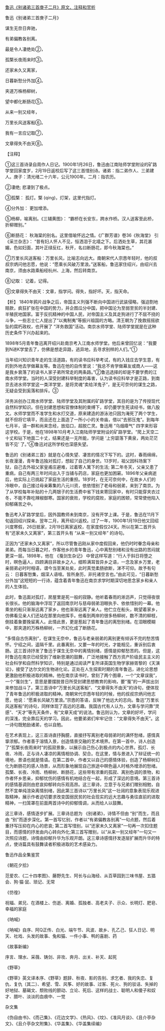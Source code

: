 [鲁迅《别诸弟三首庚子二月》原文、注释和赏析](https://www.vrrw.net/wx/9287.html)

鲁迅《别诸弟三首庚子二月》

谋生无奈日奔驰，

有弟偏教各别离。

最是令人凄绝处②，

孤檠长夜雨来时③。

还家未久又离家，

日暮新愁分外加④。

夹道万株杨柳树，

望中都化断肠花⑤。

从来一别又经年，

万里长风送客船⑥。

我有一言应记取⑦，

文章得失不由天⑧。



【注释】

①这三首诗录自周作人日记。1900年1月26日，鲁迅由江南陆师学堂附设的矿路学堂回家度岁，2月19日返校后写了这三首惜别诗。诸弟：指二弟作人、三弟建人。庚子：清光绪二十六年，公元1900年。二月：指农历。

②凄绝; 悲凄到了极点。

③孤檠： 孤灯。檠 (qing)，灯架，这里代指灯。

④分外加： 更加增添。

⑤杨柳，喻离别。《三辅黄图》： “霸桥在长安东，跨水作桥。汉人送客至此桥，折柳赠别。”

⑥断肠花： 秋海棠的别名。这里借喻怀远之情。《广群芳谱》卷36《秋海堂》 引 《采兰杂志》： “昔有妇人怀人不见，恒洒泪于北墙之下。后洒处生草，其花甚媚，色如妇面，其叶正绿反红，秋开，名曰断肠花，即今秋海棠也。”

⑦万里长风送客船：万里长风，比喻志向远大。南朝宋代人宗悫年轻时，他的叔叔宗炳问他志愿，他说：“愿乘长风破万里浪。”送客船，鲁迅家住绍兴，由绍兴去南京，须由水路乘船经杭州、上海，然后转南京。

⑧记取： 记着，记得。

⑨文章得失不由天：文章，指学问。得失，指好坏。天，指天命。

【析】 1840年鸦片战争之后，帝国主义列强不断向中国进行武装侵略，强迫割地赔款，疯狂扩张在中国的势力，并企图瓜分中国，把中国沦为至弱至贫的半封建、半殖民地国家。富于反抗精神的中国人民，对帝国主义及其走狗进行了不屈不挠的斗争，一些志士仁人提出了“以夷制夷”等振兴祖国的方略。清王朝为了挽救摇摇欲坠的腐朽政权，也开展了 “洋务救国”活动。南京水师学堂、陆师学堂就是在这种历史条件下兴办起来的。

1898年5月青年鲁迅离开绍兴赴南京考入江南水师学堂。他后来曾回忆说：“我要到N进K学堂去了，仿佛是想走异路，逃异地，去寻求别样的人们。”①

当年绍兴知识青年走的生活道路，有的读书应科举考试，有的入钱庄去学生意，有的到外地去学做幕友等。鲁迅在他的自传里说：“我总不肯学做幕友或商人——这是我乡衰落了的读书人家子弟所常走的两条路。”②鲁迅选择的却是不要学费的江南水师学堂。当时的人深受封建科举制度的毒害，认为读书应科举才是正路，到南京去进水师学堂这一类洋学堂，是将灵魂“卖给洋鬼子”，是无可奈何的谋生之路，无疑会受到奚落和排斥。③

洋务派创办江南水师学堂、陆师学堂及其附属的矿路学堂，其目的是为了传授现代自然科学知识。但在封建思想和官僚体制的束缚下，却仍要学生死读经书，做八股文。水师学堂而不准学生和水打交道，原来建造的游泳池只因为淹死了两个学生，就不但将它填平，而且还在上面造了一所小小的关帝庙，借以“去邪压鬼”。到每年七月半，请一群和尚来念经，放焰口，超脱亡灵。鲁迅用 “乌烟瘴气” 四字来形容这学校。于是，他在1898年10月考入江南陆师学堂附设的矿路学堂。“爬上天空二十丈和钻下地面二十丈，结果还是一无所能，学问是 ‘上穷碧落下黄泉，两处茫茫皆不见’ 了。”④鲁迅对这所学校也深感失望。

鲁迅的《别诸弟三首》就是在心情失望、凄苦的情况下写下的。这时，春雨绵绵，长夜漫漫，青年鲁迅独对孤灯，想起了自己的身世。13岁时，祖父因科场案下狱，自己去外祖父家皇甫庄避难，过着寄人篱下的生活; 第二年冬天，父亲又患了重病，自己有两三年时间出入于当铺与药店，家庭也更加困窘。1896年父亲病逝后，他实际上已挑起了家庭生活的重担。18岁时，在无可奈何中，在故乡人们的冷眼中，自己接过母亲筹集的八元川资，依依惜别了老母和弱弟，来到了南京。为了从学校每年补贴的十几两银子的生活费中省下钱来寄回家中，有时只能穿夹衣过冬，不能不靠吃辣椒御寒。国家的衰败，学校的腐败，家庭的困顿，常常使他陷入抑郁痛苦之中。

鲁迅考入矿路学堂后，因外国教师未到南京，没有开学上课。于是，鲁迅在11月下旬返回绍兴探亲。翌年二月，离开绍兴返校。过了一年，1900年1月19日他又回绍兴度寒假，26日抵家，2月19日离家返校，在家度假仅24天。所以在第二首开头有“还家未久又离家”，第三首开头有 “从来一别又经年” 的诗句。

正因为“还家未久又离家”，所以尽管鲁迅刚从家中度假回来，他仍时时眷念母亲和弟弟。而每当日暮之时，作客他乡的青年鲁迅，心中离愁别绪和没有出路的苦闷就更深一层。1898年，他在 《戛剑生杂记》 中曾这样写道：“行人于斜日将堕之时，暝色逼人，四顾满目非故乡之人，细聆满耳皆异乡之语，一念及家乡万里，老亲弱弟必时时相语，谓今当至某处矣，此时真觉柔肠欲断，涕不可仰。故予有句云： 日暮客愁集，烟深人语喧。皆所身历，非托诸空言也。”由此可见，“日暮新愁分外加”这短短的一行诗，蕴含着青年鲁迅在南京求学时期深切地思念家乡和亲人的人生体验。

此时，鲁迅面对孤灯，房屋里是死一般的寂静。他听着春雨的淅沥声，只觉得夜很长很长。他的脑海中浮现了返回南京时与慈母弱弟泪眼执手、依依惜别的一幕。他乘坐的船只渐渐远离了家乡，他也渐渐远离了亲人。他伫立在船头，眺望着家乡，仿佛看见亲人们还站在那里向他挥手。他看到两岸的很多杨柳树，数不清的柳枝，倒挂着象要挽留离人。此情此景，更是惹起了青年鲁迅的离愁别绪。在泪眼模糊中，那夹道的万株杨柳树，一齐幻化成了断肠花。

“多情自古伤离别”，在谋生无奈中，鲁迅与老亲弱弟的离别更有倾诉不完的愁苦情怀。宁绍之间，遥隔千里。此番离别，又要一年的时光，才能相见，重诉别后衷肠。这三首诗抒发了鲁迅于谋生无奈中的离情别绪，感情是抑郁愁苦的。但是，这时鲁迅在南京已经受到了维新思潮的鼓舞，广泛地接触了西方资产阶级民主主义的社会科学和自然科学知识，特别是通过阅读严复所译英国生物学家赫胥黎的《天演论》，接受了达尔文的生物进化论。正处在人生探索时期的青年鲁迅，进化论思想更激励他积极进取的精神。他在南京读书时，曾刻了两个图章，一个“文章误我”，一个“戛剑生”，意思是要摆脱昔日所受封建思想教育的影响，要“戛”的一声拔出剑来参加战斗了。第三首诗中“万里长风送客船”、“文章得失不由天”的诗句，便体现了青年鲁迅的积极进取的精神。南朝宋代宗悫年轻的时候，他的叔叔宗炳问他志愿，他说：“愿乘长风破万里浪。”宗悫的答语，反映了他远大的志向。鲁迅“万里长风送客船”的诗句，同样体现了高远的志趣。我国古代有人认为，文章与学问靠“灵感”、“天才”等先天条件，有“文章天成”的说法。鲁迅则认为，文章的好坏，学问的深浅，完全靠后天的学习。因此，他要弟弟们牢牢记住：“文章得失不由天”。这一诗句既勉励诸弟，也以自勉。

在艺术表现上，这三首诗直抒胸臆，直接抒写离别老母弱弟时的满怀愁绪，感情真挚浓郁。作者善于溶情入景，创造情景交融的艺术境界。在第一首中，诗人创造了“孤檠长夜雨来时”的孤寂景象，以展示自己伤心到极点的内心世界。孤灯、长夜、冷雨，正与诗人凄凉的离情相协调、契合。在这里，情与景进入了辩证统一的境地，景语也就是情语。在第二首中，作者又以自己的感情体验，创造了杨柳树幻化为断肠花的感人场景，从而形象地展现自己旅途中暝色逼人时格外增添的愁绪。孤檠、长夜、冷雨、杨柳树、断肠花，这些带有浓重的孤寂、离别色调的景物，和作者怀乡思亲，抑郁忧伤的感情有机地结合在一起，形成了深远的意境。第三首诗的感情基调则由悲哀抑郁转向乐观高昂。这三章诗，立意于与兄弟们赠别相勉，自然不宜单纯渲染离情别绪，因此第三首诗以“万里长风”这一壮阔的意象表现乐观进取精神，展示作者迫切要求改变国弱民贫的社会现实的远大志趣与勇往直前的进取精神，一扫笼罩在前面两首诗中的抑郁情调，从而给人以鼓舞。

这三章诗，感情逐步扩展。三章诗总题为 《别诸弟》，诗情不但由 “别”而生，而且由 “别”而逐步深化。第一首写忆别，作者以“有弟偏教各别离”一句点题，然后着重抒写压抑在内心的悲哀; 第二首写惜别，以“还家未久又离家”一句再一次扣住题目，而感情的抒发由内心转向外化;第三首写赠别，以“从来一别又经年”一句又一次照应诗题，诗情由抑郁升华为乐观开朗。这三章诗感情抒发逐层扩展而升华的特点，使诗篇具有鼓舞读者积极进取的艺术感染力。

鲁迅作品全集鉴赏

《朝花夕拾》

范爱农、《二十四孝图》、藤野先生、阿长与山海经、从百草园到三味书屋、五猖会、狗·猫·鼠、琐记、无常

《仿徨》

祝福、弟兄、在酒楼上、伤逝、离婚、孤独者、高老夫子、示众、长明灯、肥皂、幸福的家庭

《呐喊》

《呐喊》自序、阿Q正传、白光、端午节、风波、故乡、孔乙己、狂人日记、明天、社戏、头发的故事、兔和猫、一件小事、鸭的喜剧、药

《故事新编》

序言、理水、采薇、铸剑、非攻、奔月、出关、补天、起死

《野草》

《野草》英文译本序、《野草》题辞、秋夜、影的告别、求乞者、我的失恋、复仇、复仇〔其二〕、希望、雪、风筝、好的故事、过客、死火、狗的驳诘、失掉的好地狱、墓碣文、颓败线的颤动、立论、死后、这样的战士、聪明人和傻子和奴才、腊叶、淡淡的血痕中、一觉

杂文集

《伪自由书》、《而己集》、《花边文学》、《热风》、《坟》、《准风月谈》、《且介亭杂文》、《且介亭杂文附集》、《华盖集》、《华盖集续编》

